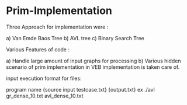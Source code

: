 # Prim-Implementation

Three Approach for implementation were :

a) Van Emde Baos Tree
b) AVL tree
c) Binary Search Tree

Various Features of code :

a) Handle large amount of input graphs for processing
b) Various hidden scenario of prim implementation in VEB implementation is taken care of.

input execution format for files:

program name {source input testcase.txt} {output.txt}
ex  ./avl gr_dense_10.txt avl_dense_10.txt
